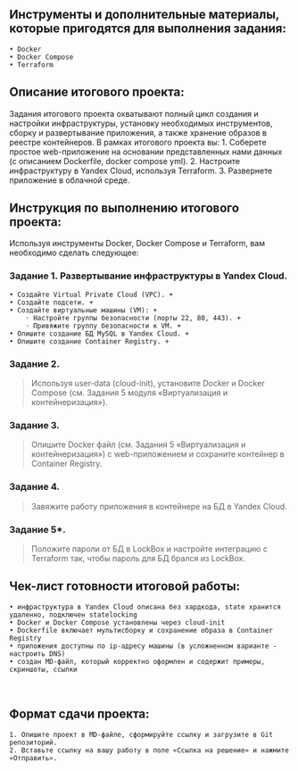 ## Инструменты и дополнительные материалы, которые пригодятся для выполнения задания:
    • Docker
    • Docker Compose
    • Terraform

## Описание итогового проекта:
Задания итогового проекта охватывают полный цикл создания и настройки инфраструктуры, установку необходимых инструментов, сборку и развертывание приложения, а также хранение образов в реестре контейнеров.
В рамках итогового проекта вы:
    1. Соберете простое web-приложение на основании представленных нами данных (с описанием Dockerfile, docker compose yml).
    2. Настроите инфраструктуру в Yandex Cloud, используя Terraform.
    3. Развернете приложение в облачной среде.
 
## Инструкция по выполнению итогового проекта:
Используя инструменты Docker, Docker Compose и Terraform, вам необходимо сделать следующее:

### Задание 1. Развертывание инфраструктуры в Yandex Cloud.
    • Создайте Virtual Private Cloud (VPC). + 
    • Создайте подсети. + 
    • Создайте виртуальные машины (VM): + 
        ◦ Настройте группы безопасности (порты 22, 80, 443). + 
        ◦ Привяжите группу безопасности к VM. + 
    • Опишите создание БД MySQL в Yandex Cloud. + 
    • Опишите создание Container Registry. + 
### Задание 2. 

> Используя user-data (cloud-init), установите Docker и Docker Compose (см. Задания 5 модуля «Виртуализация и контейнеризация»).
### Задание 3. 

> Опишите Docker файл (см. Задания 5 «Виртуализация и контейнеризация») c web-приложением и сохраните контейнер в Container Registry.
### Задание 4. 

> Завяжите работу приложения в контейнере на БД в Yandex Cloud.
### Задание 5*. 

> Положите пароли от БД в LockBox и настройте интеграцию с Terraform так, чтобы пароль для БД брался из LockBox.
 
## Чек-лист готовности итоговой работы:
    • инфраструктура в Yandex Cloud описана без хардкода, state хранится удаленно, подключен statelocking
    • Docker и Docker Compose установлены через cloud-init
    • Dockerfile включает мультисборку и сохранение образа в Container Registry
    • приложения доступны по ip-адресу машины (в усложненном варианте - настроить DNS)
    • создан MD-файл, который корректно оформлен и содержит примеры, скриншоты, ссылки
 
## Формат сдачи проекта:
    1. Опишите проект в MD-файле, сформируйте ссылку и загрузите в Git репозиторий.
    2. Вставьте ссылку на вашу работу в поле «Ссылка на решение» и нажмите «Отправить».
